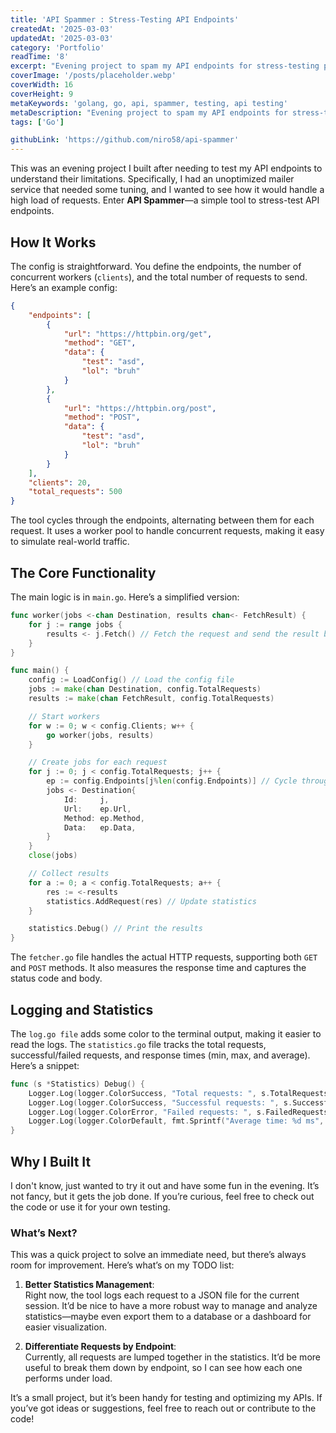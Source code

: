 ```yaml
---
title: 'API Spammer : Stress-Testing API Endpoints'
createdAt: '2025-03-03'
updatedAt: '2025-03-03'
category: 'Portfolio'
readTime: '8'
excerpt: "Evening project to spam my API endpoints for stress-testing purposes. It's a simple Go program that sends a lot of requests to an API endpoint."
coverImage: '/posts/placeholder.webp'
coverWidth: 16
coverHeight: 9
metaKeywords: 'golang, go, api, spammer, testing, api testing'
metaDescription: "Evening project to spam my API endpoints for stress-testing purposes. It's a simple Go program that sends a lot of requests to an API endpoint."
tags: ['Go']

githubLink: 'https://github.com/niro58/api-spammer'
---
```

This was an evening project I built after needing to test my API endpoints to understand their limitations. Specifically, I had an unoptimized mailer service that needed some tuning, and I wanted to see how it would handle a high load of requests. Enter **API Spammer**—a simple tool to stress-test API endpoints.

## How It Works

The config is straightforward. You define the endpoints, the number of concurrent workers (`clients`), and the total number of requests to send. Here’s an example config:

```json
{
	"endpoints": [
		{
			"url": "https://httpbin.org/get",
			"method": "GET",
			"data": {
				"test": "asd",
				"lol": "bruh"
			}
		},
		{
			"url": "https://httpbin.org/post",
			"method": "POST",
			"data": {
				"test": "asd",
				"lol": "bruh"
			}
		}
	],
	"clients": 20,
	"total_requests": 500
}
```

The tool cycles through the endpoints, alternating between them for each request. It uses a worker pool to handle concurrent requests, making it easy to simulate real-world traffic.

## The Core Functionality

The main logic is in `main.go`. Here’s a simplified version:

```go
func worker(jobs <-chan Destination, results chan<- FetchResult) {
	for j := range jobs {
		results <- j.Fetch() // Fetch the request and send the result back
	}
}

func main() {
	config := LoadConfig() // Load the config file
	jobs := make(chan Destination, config.TotalRequests)
	results := make(chan FetchResult, config.TotalRequests)

	// Start workers
	for w := 0; w < config.Clients; w++ {
		go worker(jobs, results)
	}

	// Create jobs for each request
	for j := 0; j < config.TotalRequests; j++ {
		ep := config.Endpoints[j%len(config.Endpoints)] // Cycle through endpoints
		jobs <- Destination{
			Id:     j,
			Url:    ep.Url,
			Method: ep.Method,
			Data:   ep.Data,
		}
	}
	close(jobs)

	// Collect results
	for a := 0; a < config.TotalRequests; a++ {
		res := <-results
		statistics.AddRequest(res) // Update statistics
	}

	statistics.Debug() // Print the results
}
```

The `fetcher.go` file handles the actual HTTP requests, supporting both `GET` and `POST` methods. It also measures the response time and captures the status code and body.

## Logging and Statistics

The `log.go file` adds some color to the terminal output, making it easier to read the logs. The `statistics.go` file tracks the total requests, successful/failed requests, and response times (min, max, and average). Here’s a snippet:

```go
func (s *Statistics) Debug() {
	Logger.Log(logger.ColorSuccess, "Total requests: ", s.TotalRequests)
	Logger.Log(logger.ColorSuccess, "Successful requests: ", s.SuccessfulRequests)
	Logger.Log(logger.ColorError, "Failed requests: ", s.FailedRequests)
	Logger.Log(logger.ColorDefault, fmt.Sprintf("Average time: %d ms", s.AverageTime))
}
```

## Why I Built It

I don't know, just wanted to try it out and have some fun in the evening. It’s not fancy, but it gets the job done. If you’re curious, feel free to check out the code or use it for your own testing.

### What’s Next?

This was a quick project to solve an immediate need, but there’s always room for improvement. Here’s what’s on my TODO list:

1. **Better Statistics Management**:  
   Right now, the tool logs each request to a JSON file for the current session. It’d be nice to have a more robust way to manage and analyze statistics—maybe even export them to a database or a dashboard for easier visualization.

2. **Differentiate Requests by Endpoint**:  
   Currently, all requests are lumped together in the statistics. It’d be more useful to break them down by endpoint, so I can see how each one performs under load.

It’s a small project, but it’s been handy for testing and optimizing my APIs. If you’ve got ideas or suggestions, feel free to reach out or contribute to the code!
